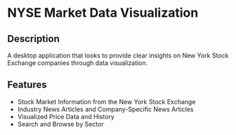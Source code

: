 # NYSE Market Data Visualization

## Description

A desktop application that looks to provide clear insights on New York Stock Exchange companies through data visualization.

## Features

* Stock Market Information from the New York Stock Exchange
* Industry News Articles and Company-Specific News Articles
* Visualized Price Data and History
* Search and Browse by Sector
